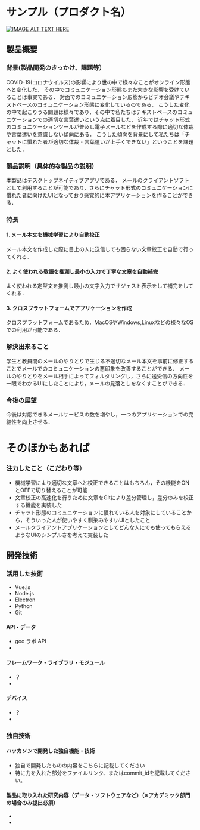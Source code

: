 # サンプル（プロダクト名）

[![IMAGE ALT TEXT HERE](https://jphacks.com/wp-content/uploads/2020/09/JPHACKS2020_ogp.jpg)](https://www.youtube.com/watch?v=G5rULR53uMk)

## 製品概要

### 背景(製品開発のきっかけ、課題等）
COVID-19(コロナウイルス)の影響により世の中で様々なことがオンライン形態へと変化した．
その中でコミュニケーション形態もまた大きな影響を受けていることは事実である．
対面でのコミュニケーション形態からビデオ会議やテキストベースのコミュニケーション形態に変化しているのである．
こうした変化の中で起こりうる問題は様々であり，その中で私たちはテキストベースのコミュニケーションでの適切な言葉遣いという点に着目した．
近年ではチャット形式のコミュニケーションツールが普及し電子メールなどを作成する際に適切な体裁や言葉遣いを意識しない傾向にある．
こうした傾向を背景にして私たちは「チャットに慣れた者が適切な体裁・言葉遣いが上手くできない」ということを課題とした．

### 製品説明（具体的な製品の説明）
本製品はデスクトップネイティブアプリである．
メールのクライアントソフトとして利用することが可能であり，さらにチャット形式のコミュニケーションに慣れた者に向けたUIとなっており感覚的に本アプリケーションを作ることができる．

### 特長
#### 1. メール本文を機械学習により自動校正
メール本文を作成した際に目上の人に送信しても困らない文章校正を自動で行ってくれる．
#### 2. よく使われる敬語を推測し最小の入力で丁寧な文章を自動補完
よく使われる定型文を推測し最小の文字入力でサジェスト表示をして補完をしてくれる．
#### 3. クロスプラットフォームでアプリケーションを作成
クロスプラットフォームであるため，MacOSやWindows,Linuxなどの様々なOSでの利用が可能である．

### 解決出来ること
学生と教員間のメールのやりとりで生じる不適切なメール本文を事前に修正することでメールでのコミュニケーションの悪印象を改善することができる．
メールのやりとりをメール相手によってフィルタリングし，さらに送受信の方向性を一眼でわかるUIにしたことにより，メールの見落としをなくすことができる．

### 今後の展望
今後は対応できるメールサービスの数を増やし，一つのアプリケーションでの完結性を向上させる．

# **そのほかもあれば**

### 注力したこと（こだわり等）
* 機械学習により適切な文章へと校正できることはもちろん，その機能をONとOFFで切り替えることが可能
* 文章校正の高速化を行うために文章をGitにより差分管理し，差分のみを校正する機能を実装した
* チャット形態のコミュニケーションに慣れている人を対象にしていることから，そういった人が使いやすく馴染みやすいUIとしたこと
* メールクライアントアプリケーションとしてどんな人にでも使ってもらえるようなUIのシンプルさを考えて実装した

## 開発技術
### 活用した技術
* Vue.js
* Node.js
* Electron
* Python
* Git
#### API・データ
* goo ラボ API
* 

#### フレームワーク・ライブラリ・モジュール
* ？
* 

#### デバイス
* ？
* 

### 独自技術
#### ハッカソンで開発した独自機能・技術
* 独自で開発したものの内容をこちらに記載してください
* 特に力を入れた部分をファイルリンク、またはcommit_idを記載してください。

#### 製品に取り入れた研究内容（データ・ソフトウェアなど）（※アカデミック部門の場合のみ提出必須）
* 
* 